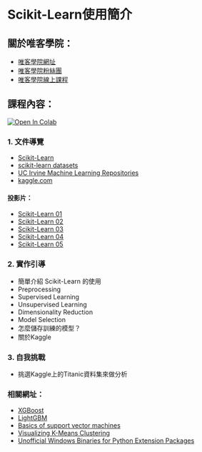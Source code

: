 # Scikit-Learn使用簡介

## 關於唯客學院：

* [唯客學院網址](http://www.victorgau.com)
* [唯客學院粉絲團](https://www.facebook.com/KHPYAcademy/)
* [唯客學院線上課程](https://khpy.teachable.com)

## 課程內容：

[![Open In Colab](https://colab.research.google.com/assets/colab-badge.svg)](https://colab.research.google.com/github/victorgau/khpy_sklearn_intro/)

### 1. 文件導覽

* [Scikit-Learn](https://scikit-learn.org/)
* [scikit-learn datasets](https://scikit-learn.org/stable/datasets/toy_dataset.html)
* [UC Irvine Machine Learning Repositories](https://archive.ics.uci.edu/ml/index.php)
* [kaggle.com](https://www.kaggle.com/)

#### 投影片：

* [Scikit-Learn 01](https://docs.google.com/presentation/d/1B8MI-Q6z05sRRObhp4tNgqRKJiuiwOw3U1zF3w4f4Pg/edit?usp=sharing)
* [Scikit-Learn 02](https://docs.google.com/presentation/d/1iCTkXMtZQMJvCW7HTihT1buo1_FK4tTLmI7pAQn6y1E/edit?usp=sharing)
* [Scikit-Learn 03](https://docs.google.com/presentation/d/1Y4KQnoEiFHgEHU15WZtNN3ohxXyCF5J8rPJdIgAa2ho/edit?usp=sharing)
* [Scikit-Learn 04](https://docs.google.com/presentation/d/14B0o_MP9FRG-mXvRHWNvQM0yXxxDtwoMdZ9ggySXtTI/edit?usp=sharing)
* [Scikit-Learn 05](https://docs.google.com/presentation/d/1tqqjhJ75JS6Q1c_qwq6p1696h_Y40YyVKOY0FnWOtgk/edit?usp=sharing)

### 2. 實作引導

* 簡單介紹 Scikit-Learn 的使用
* Preprocessing
* Supervised Learning
* Unsupervised Learning
* Dimensionality Reduction
* Model Selection
* 怎麼儲存訓練的模型？
* 關於Kaggle

### 3. 自我挑戰

* 挑選Kaggle上的Titanic資料集來做分析

### 相關網址：

* [XGBoost](https://xgboost.readthedocs.io/en/latest/)
* [LightGBM](https://lightgbm.readthedocs.io/en/latest/)
* [Basics of support vector machines](http://www.cristiandima.com/basics-of-support-vector-machines/)
* [Visualizing K-Means Clustering](http://stanford.edu/class/ee103/visualizations/kmeans/kmeans.html)
* [Unofficial Windows Binaries for Python Extension Packages](https://www.lfd.uci.edu/~gohlke/pythonlibs/)
